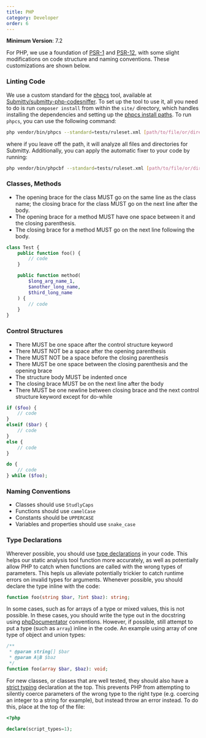 ```yaml
---
title: PHP
category: Developer
order: 6
---
```


__Minimum Version__: 7.2

For PHP, we use a foundation of [PSR-1](https://www.php-fig.org/psr/psr-1/) and
[PSR-12](https://www.php-fig.org/psr/psr-12/), with some slight modifications on
code structure and naming conventions. These customizations are shown below.

### Linting Code

We use a custom standard for the [phpcs](https://github.com/squizlabs/PHP_CodeSniffer) tool,
available at [Submitty/submitty-php-codesniffer](https://github.com/Submitty/submitty-php-codesniffer).
To set up the tool to use it, all you need to do is run `composer install` from within the `site/` directory,
which handles installing the dependencies and setting up the
[phpcs install paths](https://github.com/squizlabs/PHP_CodeSniffer/wiki/Configuration-Options#setting-the-installed-standard-paths).
To run `phpcs`, you can use the following command:

```bash
php vendor/bin/phpcs --standard=tests/ruleset.xml [path/to/file/or/directory]
```

where if you leave off the path, it will analyze all files and directories for Submitty.
Additionally, you can apply the automatic fixer to your code by running:

```bash
php vendor/bin/phpcbf --standard=tests/ruleset.xml [path/to/file/or/directory]
```

### Classes, Methods

* The opening brace for the class MUST go on the same line as the class name; the closing brace
  for the class MUST go on the next line after the body.
* The opening brace for a method MUST have one space between it and the closing parenthesis.
* The closing brace for a method MUST go on the next line following the body.

```php
class Test {
    public function foo() {
        // code
    }

    public function method(
        $long_arg_name_1,
        $another_long_name,
        $third_long_name
    ) {
        // code
    }
}
```

### Control Structures

* There MUST be one space after the control structure keyword
* There MUST NOT be a space after the opening parenthesis
* There MUST NOT be a space before the closing parenthesis
* There MUST be one space between the closing parenthesis and the opening brace
* The structure body MUST be indented once
* The closing brace MUST be on the next line after the body
* There MUST be one newline between closing brace and the next control structure keyword except for do-while

```php
if ($foo) {
    // code
}
elseif ($bar) {
    // code
}
else {
    // code
}
```

```php
do {
    // code
} while ($foo);
```

### Naming Conventions

* Classes should use `StudlyCaps`
* Functions should use `camelCase`
* Constants should be `UPPERCASE`
* Variables and properties should use `snake_case`

### Type Declarations

Wherever possible, you should use [type declarations](https://www.php.net/manual/en/functions.arguments.php#functions.arguments.type-declaration)
in your code. This helps our static analysis tool function more accurately, as well as potentially allow PHP to catch when functions are called
with the wrong types of parameters. This hepls us alleviate potentially trickier to catch runtime errors on invalid types for arguments.
Whenever possible, you should declare the type inline with the code:

```php
function foo(string $bar, ?int $baz): string;
```

In some cases, such as for arrays of a type or mixed values, this is not possible. In these cases,
you should write the type out in the docstring using [phpDocumentator](https://docs.phpdoc.org/latest/guides/types.html)
conventions. However, if possible, still attempt to put a type (such as `array`) inline in the code. An example using
array of one type of object and union types:

```php
/**
 * @param string[] $bar
 * @param A|B $baz
 */
function foo(array $bar, $baz): void;
```

For new classes, or classes that are well tested, they should also have a
[strict typing](https://www.php.net/manual/en/functions.arguments.php#functions.arguments.type-declaration.strict) declaration at the top. This prevents
PHP from attempting to silently coerce parameters of the wrong type to the right type (e.g. coercing an integer to a string for example), but instead throw
an error instead. To do this, place at the top of the file:

```php
<?php

declare(script_types=1);
```
